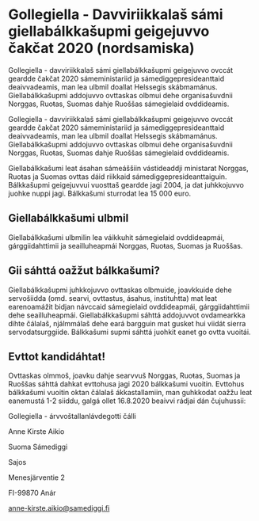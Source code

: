 # Gollegiella - Davviriikkalaš sámi giellabálkkašupmi geigejuvvo čakčat 2020 (nordsamiska)

Gollegiella - davviriikkalaš sámi giellabálkkašupmi geigejuvvo ovccát geardde čakčat 2020 sámeministariid ja sámediggepresideanttaid deaivvadeamis, man lea ulbmil doallat Helssegis skábmamánus. Giellabálkkašupmi addojuvvo ovttaskas olbmui dehe organisašuvdnii Norggas, Ruoŧas, Suomas dahje Ruoššas sámegielaid ovddideamis.

Gollegiella - davviriikkalaš sámi giellabálkkašupmi geigejuvvo ovccát geardde čakčat 2020 sámeministariid ja sámediggepresideanttaid deaivvadeamis, man lea ulbmil doallat Helssegis skábmamánus. Giellabálkkašupmi addojuvvo ovttaskas olbmui dehe organisašuvdnii Norggas, Ruoŧas, Suomas dahje Ruoššas sámegielaid ovddideamis.

Giellabálkkašumi leat ásahan sámeáššiin vástideaddji ministarat Norggas, Ruoŧas ja Suomas ovttas dáid riikkaid sámediggepresideanttaiguin. Bálkkašupmi geigejuvvui vuosttaš geardde jagi 2004, ja dat juhkkojuvvo juohke nuppi jagi. Bálkkašumi sturrodat lea 15 000 euro.

## Giellabálkkašumi ulbmil

Giellabálkkašumi ulbmilin lea váikkuhit sámegielaid ovddideapmái, gárggiidahttimii ja seailluheapmái Norggas, Ruoŧas, Suomas ja Ruoššas.

## Gii sáhttá oažžut bálkkašumi?

Giellabálkkašupmi juhkkojuvvo ovttaskas olbmuide, joavkkuide dehe servošiidda (omd. searvi, ovttastus, ásahus, instituhtta) mat leat earenoamážit bidjan návccaid sámegielaid ovddideapmái, gárggiidahttimii dehe seailluheapmái. Giellabálkkašupmi sáhttá addojuvvot ovdamearkka dihte čálalaš, njálmmálaš dehe eará bargguin mat gusket hui viidát sierra servodatsurggiide. Bálkkašumi supmi sáhttá juohkit eanet go ovtta vuoitái.

## Evttot kandidáhtat!

Ovttaskas olmmoš, joavku dahje searvvuš Norggas, Ruoŧas, Suomas ja Ruoššas sáhttá dahkat evttohusa jagi 2020 bálkkašumi vuoitin. Evttohus bálkkašumi vuoitin oktan čálalaš ákkastallamiin, man guhkkodat oažžu leat eanemustá 1-2 siiddu, galgá ollet 16.8.2020 beaivvi rádjai dán čujuhussii:

Gollegiella - árvvoštallanlávdegotti čálli

Anne Kirste Aikio

Suoma Sámediggi

Sajos

Menesjärventie 2

FI-99870 Anár

[anne-kirste.aikio@samediggi.fi](mailto:anne-kirste.aikio@samediggi.fi "anne-kirste.aikio@samediggi.fi")
